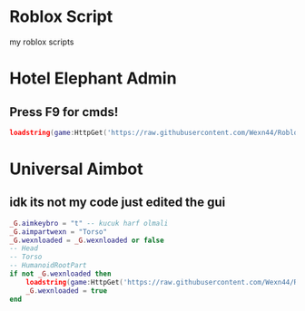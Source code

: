 # Roblox Script
my roblox scripts

# Hotel Elephant Admin

## Press F9 for cmds!

```lua
loadstring(game:HttpGet('https://raw.githubusercontent.com/Wexn44/RobloxScripts/main/hotelelephantadmin'))()
```


# Universal Aimbot

## idk its not my code just edited the gui 

```lua
_G.aimkeybro = "t" -- kucuk harf olmali
_G.aimpartwexn = "Torso"
_G.wexnloaded = _G.wexnloaded or false
-- Head
-- Torso
-- HumanoidRootPart
if not _G.wexnloaded then
    loadstring(game:HttpGet('https://raw.githubusercontent.com/Wexn44/RobloxScripts/refs/heads/main/aimbot'))()
    _G.wexnloaded = true
end
```

